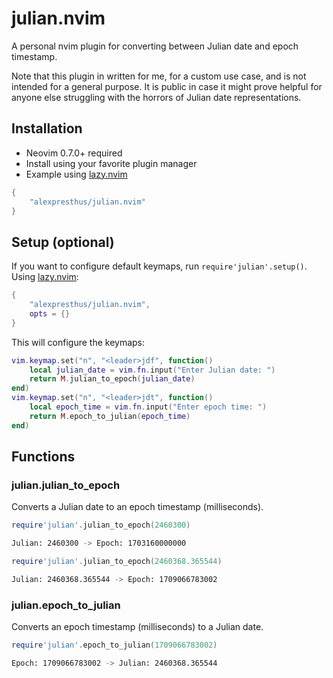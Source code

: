 # julian.nvim

A personal nvim plugin for converting between Julian date and epoch timestamp.

Note that this plugin in written for me, for a custom use case, and is 
not intended for a general purpose. It is public in case it might prove helpful for 
anyone else struggling with the horrors of Julian date representations.

## Installation

- Neovim 0.7.0+ required
- Install using your favorite plugin manager
- Example using [lazy.nvim](https://github.com/folke/lazy.nvim)
```lua
{
    "alexpresthus/julian.nvim"
}
```

## Setup (optional)

If you want to configure default keymaps, run `require'julian'.setup()`. Using [lazy.nvim](https://github.com/folke/lazy.nvim): 
```lua
{
    "alexpresthus/julian.nvim",
    opts = {}
}
```

This will configure the keymaps:
```lua
vim.keymap.set("n", "<leader>jdf", function()
    local julian_date = vim.fn.input("Enter Julian date: ")
    return M.julian_to_epoch(julian_date)
end)
vim.keymap.set("n", "<leader>jdt", function()
    local epoch_time = vim.fn.input("Enter epoch time: ")
    return M.epoch_to_julian(epoch_time)
end)
```

## Functions

### julian.julian_to_epoch
Converts a Julian date to an epoch timestamp (milliseconds).

```lua
require'julian'.julian_to_epoch(2460300)
```
```zsh
Julian: 2460300 -> Epoch: 1703160000000 
```

```lua
require'julian'.julian_to_epoch(2460368.365544)
```
```zsh
Julian: 2460368.365544 -> Epoch: 1709066783002
```

### julian.epoch_to_julian
Converts an epoch timestamp (milliseconds) to a Julian date.

```lua
require'julian'.epoch_to_julian(1709066783002)
```
```zsh
Epoch: 1709066783002 -> Julian: 2460368.365544
```

